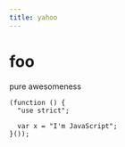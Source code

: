 ```yaml
---
title: yahoo
---
```


foo
===

pure awesomeness

    (function () {
      "use strict";
      
      var x = "I'm JavaScript";
    }());

